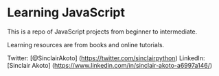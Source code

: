# Learning JavaScript #

This is a repo of JavaScript projects from beginner to intermediate.

Learning resources are from books and online tutorials.

Twitter: [@SinclairAkoto] (https://twitter.com/sinclairpython)
LinkedIn: [Sinclair Akoto] (https://www.linkedin.com/in/sinclair-akoto-a6997a146/)
